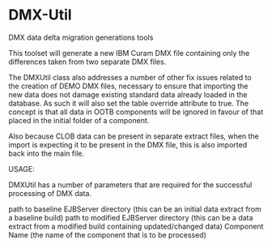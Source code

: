 # DMX-Util
DMX data delta migration generations tools

This toolset will generate a new IBM Curam DMX file containing only the differences taken from two separate DMX files.
 
The DMXUtil class also addresses a number of other fix issues related to the creation of DEMO DMX files, necessary to ensure that importing the new data does not damage existing standard data already loaded in the database. As such it will also set the table override attribute to true. The concept is that all data in OOTB components will be ignored in favour of that placed in the initial folder of a component.
  
Also because CLOB data can be present in separate extract files, when the import is expecting it to be present in the DMX file, this is also imported back into the main file.
 
USAGE:
 
DMXUtil has a number of parameters that are required for the successful processing of DMX data.
 
 path to baseline EJBServer directory (this can be an initial data extract from a baseline build)
 path to modified EJBServer directory (this can be a data extract from a modified build containing updated/changed data)
 Component Name (the name of the component that is to be processed)

